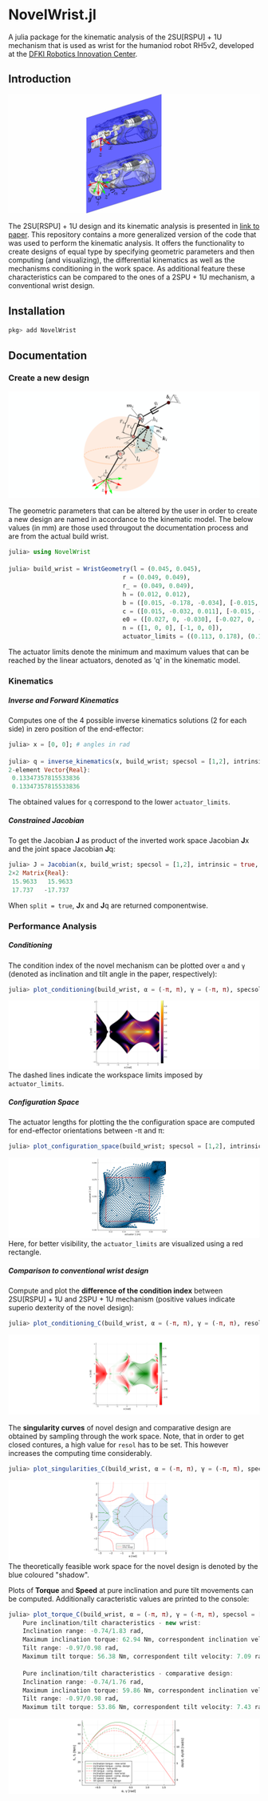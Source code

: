 # NovelWrist.jl
A julia package for the kinematic analysis of the 2SU\[RSPU\] + 1U mechanism that is used as wrist for the humaniod robot RH5v2, developed at the [DFKI Robotics Innovation Center](https://robotik.dfki-bremen.de/en/startpage.html). 

## Introduction
![test](./assets/2SPU+2RSU+1U_design_2.png?raw=true "CAD design of 2SU[RSPU] + 1U mechanism")

The 2SU\[RSPU\] + 1U design and its kinematic analysis is presented in [link to paper](). This repository contains a more generalized version of the code that was used to perform the kinematic analysis. It offers the functionality to create designs of equal type by specifying geometric parameters and 
then computing (and visualizing), the differential kinematics as well as the mechanisms conditioning in the work space. As additional feature these characteristics can be compared to the ones of a 2SPU + 1U mechanism, a conventional wrist design.      

## Installation
```jl
pkg> add NovelWrist
```

## Documentation
### Create a new design 
![test](./assets/kinematic_model.png?raw=true "kinematic model")

The geometric parameters that can be altered by the user in order to create a new design are named in accordance to the kinematic model. The below values (in mm) are those used througout the documentation process and are from the actual build wrist. 

```jl
julia> using NovelWrist

julia> build_wrist = WristGeometry(l = (0.045, 0.045), 
                                r = (0.049, 0.049), 
                                r_ = (0.049, 0.049),
                                h = (0.012, 0.012),
                                b = ([0.015, -0.178, -0.034], [-0.015, -0.178, -0.034]),
                                c = ([0.015, -0.032, 0.011], [-0.015, -0.032, 0.011]),
                                e0 = ([0.027, 0, -0.030], [-0.027, 0, -0.030]),
                                n = ([1, 0, 0], [-1, 0, 0]),
                                actuator_limits = ((0.113, 0.178), (0.113, 0.178))); 
```

The actuator limits denote the minimum and maximum values that can be reached by the linear actuators, denoted as 'q' in the kinematic model.

### Kinematics
##### Inverse and Forward Kinematics 
Computes one of the 4 possible inverse kinematics solutions (2 for each side) in zero position of the end-effector:

```jl
julia> x = [0, 0]; # angles in rad  

julia> q = inverse_kinematics(x, build_wrist; specsol = [1,2], intrinsic = true) # constellations of 1 and 2 in specsol lead to 2^2 solutions
2-element Vector{Real}:
 0.13347357815533836
 0.13347357815533836
```

The obtained values for `q` correspond to the lower `actuator_limits`.  

##### Constrained Jacobian
To get the Jacobian **J** as product of the inverted work space Jacobian **J**x and the joint space Jacobian **J**q:

```jl
julia> J = Jacobian(x, build_wrist; specsol = [1,2], intrinsic = true, split = false)
2×2 Matrix{Real}:
 15.9633   15.9633
 17.737   -17.737
```
When `split = true`, **J**x and **J**q are returned componentwise. 

### Performance Analysis
##### Conditioning
The condition index of the novel mechanism can be plotted over `α` and `γ` (denoted as inclination and tilt angle in the paper, respectively):

```jl
julia> plot_conditioning(build_wrist, α = (-π, π), γ = (-π, π), specsol = [1,2], resol = 500) # increasing resol will give a higher resolution
```
![test](./assets/condition_index.png?raw=true "Conditioning")
The dashed lines indicate the workspace limits imposed by `actuator_limits`.

##### Configuration Space
The actuator lengths for plotting the the configuration space are computed for end-effector orientations between -π and π: 
```jl
julia> plot_configuration_space(build_wrist; specsol = [1,2], intrinsic = true, resol = 100)
```
![test](./docs/c_space.png?raw=true "Configuration space")
Here, for better visibility, the `actuator_limits` are visualized using a red rectangle. 

##### Comparison to conventional wrist design

Compute and plot the **difference of the condition index** between 2SU\[RSPU\] + 1U and 2SPU + 1U mechanism (positive values indicate superio dexterity of the novel design): 

```jl
julia> plot_conditioning_C(build_wrist, α = (-π, π), γ = (-π, π), resol = 400)
```
![test](./assets/conditioning_comparison.png?raw=true "Comparison of conditioning")


The **singularity curves** of novel design and comparative design are obtained by sampling through the work space. Note, that in order to get closed contures, a high value for `resol` has to be set. This however increases the computing time considerably.        

```jl
julia> plot_singularities_C(build_wrist, α = (-π, π), γ = (-π, π), specsol = [1,2], intrinsic = true, resol = 5000)
```
![test](./assets/singularities_C.png?raw=true "Comparison of singularity curves")
The theoretically feasible work space for the novel design is denoted by the blue coloured "shadow".

Plots of **Torque** and **Speed** at pure inclination and pure tilt movements can be computed. Additionally caracteristic values are printed to the console:

```jl
julia> plot_torque_C(build_wrist, α = (-π, π), γ = (-π, π), specsol = [1,2], resol=600)
    Pure inclination/tilt characteristics - new wrist:
    Inclination range: -0.74/1.83 rad, 
    Maximum inclination torque: 62.94 Nm, correspondent inclination velocity: 6.36 rad/s, 
    Tilt range: -0.97/0.98 rad, 
    Maximum tilt torque: 56.38 Nm, correspondent tilt velocity: 7.09 rad/s

    Pure inclination/tilt characteristics - comparative design:
    Inclination range: -0.74/1.76 rad, 
    Maximum inclination torque: 59.86 Nm, correspondent inclination velocity: 6.68 rad/s, 
    Tilt range: -0.97/0.98 rad, 
    Maximum tilt torque: 53.86 Nm, correspondent tilt velocity: 7.43 rad/s
```
![test](./assets/torque_and_speed.png?raw=true "Comparison of torque and speed at pure inclination/ tilt")


